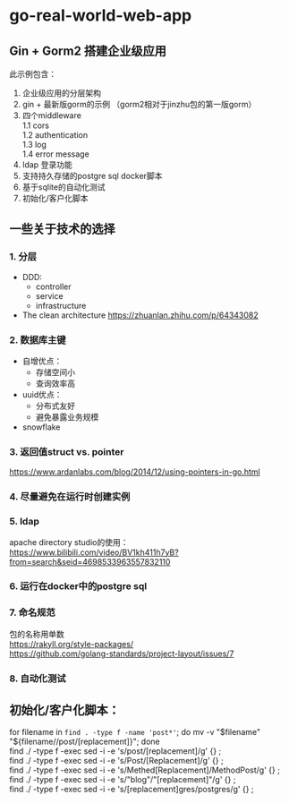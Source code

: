 # go-real-world-web-app

## Gin + Gorm2 搭建企业级应用

此示例包含：  
1. 企业级应用的分层架构
2. gin + 最新版gorm的示例 （gorm2相对于jinzhu包的第一版gorm）
3. 四个middleware  
  1.1 cors  
  1.2 authentication  
  1.3 log  
  1.4 error message  
4. ldap 登录功能  
5. 支持持久存储的postgre sql docker脚本
6. 基于sqlite的自动化测试 
7. 初始化/客户化脚本

## 一些关于技术的选择  
### 1. 分层
  * DDD:  
    - controller  
    - service  
    - infrastructure
  * The clean architecture  https://zhuanlan.zhihu.com/p/64343082
### 2. 数据库主键
* 自增优点：
  - 存储空间小
  - 查询效率高
* uuid优点：
  - 分布式友好
  - 避免暴露业务规模
* snowflake
### 3. 返回值struct vs. pointer  
https://www.ardanlabs.com/blog/2014/12/using-pointers-in-go.html
### 4. 尽量避免在运行时创建实例
### 5. ldap
apache directory studio的使用：
https://www.bilibili.com/video/BV1kh411h7yB?from=search&seid=4698533963557832110
### 6. 运行在docker中的postgre sql
### 7. 命名规范  
包的名称用单数  
https://rakyll.org/style-packages/  
https://github.com/golang-standards/project-layout/issues/7
### 8. 自动化测试



## 初始化/客户化脚本：
for filename in `find . -type f -name 'post*'`; do mv -v "$filename" "${filename//post/[replacement]}"; done  
find ./ -type f -exec sed -i -e 's/post/[replacement]/g' {} \;  
find ./ -type f -exec sed -i -e 's/Post/[Replacement]/g' {} \;  
find ./ -type f -exec sed -i -e 's/Methed[Replacement]/MethodPost/g' {} \;  
find ./ -type f -exec sed -i -e 's/"blog"/"[replacement]"/g' {} \;  
find ./ -type f -exec sed -i -e 's/[replacement]gres/postgres/g' {} \;  

